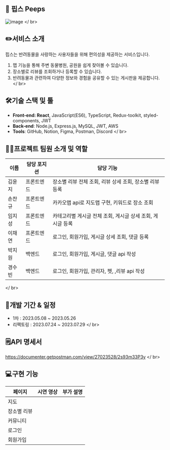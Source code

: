 ## 🐶 핍스 Peeps
![image](https://github.com/deepbbo/peeps_front-end/assets/126065194/ea649e9e-df0d-45a9-a979-c8f6eea3d96e)
</ br>
## ✏️서비스 소개

핍스는 반려동물을 사랑하는 사용자들을 위해 편의성을 제공하는 서비스입니다. 

1. 맵 기능을 통해 주변 동물병원, 공원을 쉽게 찾아볼 수 있습니다.
2. 장소별로 리뷰를 조회하거나 등록할 수 있습니다. 
3. 반려동물과 관련하여 다양한 정보와 경험을 공유할 수 있는 게시판을 제공합니다.
</ br>

## 🛠️기술 스택 및 툴

- **Front-end: React**, JavaScript(ES6), TypeScript, Redux-toolkit, styled-components, JWT
- **Back-end**: Node.js, Express.js, MySQL, JWT, AWS
- **Tools**: GitHub, Notion, Figma, Postman, Discord
</ br>

## 🙋‍♀️프로젝트 팀원 소개 및 역할

| 이름 | 담당 포지션 | 담당 기능  |
| --- | --- | --- |
| 김윤지 | 프론트엔드 | 장소별 리뷰 전체 조회, 리뷰 상세 조회, 장소별 리뷰 등록  |
| 손찬규 | 프론트엔드 | 카카오맵 api로 지도맵 구현, 키워드로 장소 조회   |
| 임지성 | 프론트엔드 | 카테고리별 게시글 전체 조회, 게시글 상세 조회, 게시글 등록 |
| 이채연 | 프론트엔드 | 로그인, 회원가입, 게시글 상세 조회, 댓글 등록 |
| 박지원 | 백엔드 | 로그인, 회원가입, 게시글, 댓글 api 작성 |
| 경수빈  | 백엔드  | 로그인, 회원가입, 관리자, 펫, ,리뷰 api 작성  |
</ br>

## 📆개발 기간 & 일정

- 1차 : 2023.05.08 ~ 2023.05.26
- 리팩토링 : 2023.07.24 ~ 2023.07.29
</ br>

## 🗒️API 명세서

https://documenter.getpostman.com/view/27023528/2s93m33P3y
</ br>

## 💻구현 기능

| 페이지 | 시연 영상 | 부가 설명 |
| --- | --- | --- |
| 지도 |  |  |
| 장소별 리뷰 |  |  |
| 커뮤니티 |  |  |
| 로그인  |  |  |
| 회원가입  |  |  |
